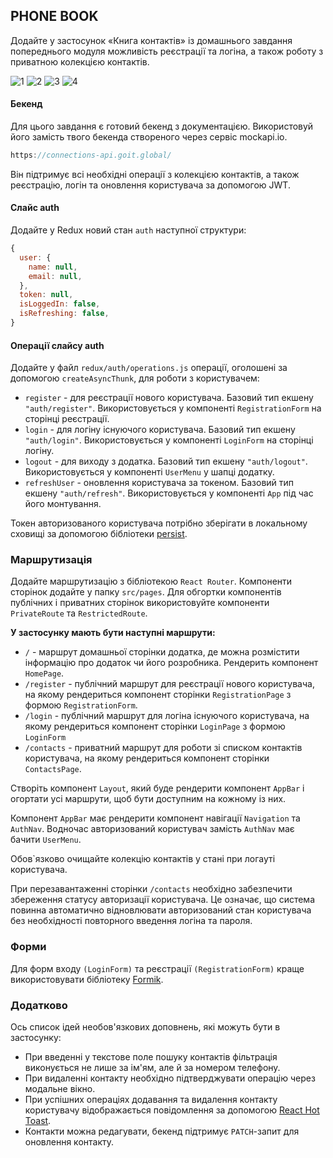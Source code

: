 ## PHONE BOOK

Додайте у застосунок «Книга контактів» із домашнього завдання попереднього
модуля можливість реєстрації та логіна, а також роботу з приватною колекцією
контактів.

![1](https://github.com/user-attachments/assets/c9741d87-1a0e-46e9-9568-144790c5f39c)
![2](https://github.com/user-attachments/assets/c2c64968-02db-42d5-abfb-b79e9cae1413)
![3](https://github.com/user-attachments/assets/8b0c5fea-ce6f-4bd0-aa3d-e5dddc9771b4)
![4](https://github.com/user-attachments/assets/e13dc50e-62a0-4779-b4a2-d41a27508abd)

#### Бекенд

Для цього завдання є готовий бекенд з документацією. Використовуй його замість
твого бекенда створеного через сервіс mockapi.io.

```js
https://connections-api.goit.global/
```

Він підтримує всі необхідні операції з колекцією контактів, а також реєстрацію,
логін та оновлення користувача за допомогою JWT.

#### Слайс auth

Додайте у Redux новий стан `auth` наступної структури:

```js
{
  user: {
    name: null,
    email: null,
  },
  token: null,
  isLoggedIn: false,
  isRefreshing: false,
}
```

#### Операції слайсу auth

Додайте у файл `redux/auth/operations.js` операції, оголошені за допомогою
`createAsyncThunk`, для роботи з користувачем:

- `register` - для реєстрації нового користувача. Базовий тип екшену
  `"auth/register"`. Використовується у компоненті `RegistrationForm` на
  сторінці реєстрації.
- `login` - для логіну існуючого користувача. Базовий тип екшену `"auth/login"`.
  Використовується у компоненті `LoginForm` на сторінці логіну.
- `logout` - для виходу з додатка. Базовий тип екшену `"auth/logout"`.
  Використовується у компоненті `UserMenu` у шапці додатку.
- `refreshUser` - оновлення користувача за токеном. Базовий тип екшену
  `"auth/refresh"`. Використовується у компоненті `App` під час його монтування.

Токен авторизованого користувача потрібно зберігати в локальному сховищі за
допомогою бібліотеки [persist](https://github.com/rt2zz/redux-persist#readme).

### Маршрутизація

Додайте маршрутизацію з бібліотекою `React Router`. Компоненти сторінок додайте
у папку `src/pages`. Для обгортки компонентів публічних і приватних сторінок
використовуйте компоненти `PrivateRoute` та `RestrictedRoute`.

**У застосунку мають бути наступні маршрути:**

- `/` - маршрут домашньої сторінки додатка, де можна розмістити інформацію про
  додаток чи його розробника. Рендерить компонент `HomePage`.
- `/register` - публічний маршрут для реєстрації нового користувача, на якому
  рендериться компонент сторінки `RegistrationPage` з формою `RegistrationForm`.
- `/login` - публічний маршрут для логіна існуючого користувача, на якому
  рендериться компонент сторінки `LoginPage` з формою `LoginForm`
- `/contacts` - приватний маршрут для роботи зі списком контактів користувача,
  на якому рендериться компонент сторінки `ContactsPage`.

Створіть компонент `Layout`, який буде рендерити компонент `AppBar` і огортати
усі маршрути, щоб бути доступним на кожному із них.

Компонент `AppBar` має рендерити компонент навігації `Navigation` та `AuthNav`.
Водночас авторизований користувач замість `AuthNav` має бачити `UserMenu`.

Обов`язково очищайте колекцію контактів у стані при логауті користувача.

При перезавантаженні сторінки `/contacts` необхідно забезпечити збереження
статусу авторизації користувача. Це означає, що система повинна автоматично
відновлювати авторизований стан користувача без необхідності повторного введення
логіна та пароля.

### Форми

Для форм входу `(LoginForm)` та реєстрації `(RegistrationForm)` краще
використовувати бібліотеку [Formik](https://formik.org/).

### Додатково

Ось список ідей необов'язкових доповнень, які можуть бути в застосунку:

- При введенні у текстове поле пошуку контактів фільтрація виконується не лише
  за ім'ям, але й за номером телефону.
- При видаленні контакту необхідно підтверджувати операцію через модальне вікно.
- При успішних операціях додавання та видалення контакту користувачу
  відображається повідомлення за допомогою
  [React Hot Toast](https://react-hot-toast.com/).
- Контакти можна редагувати, бекенд підтримує `PATCH`-запит для оновлення
  контакту.
